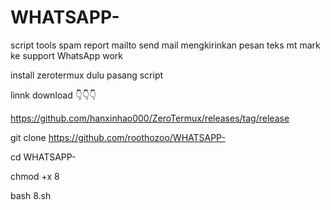 # WHATSAPP-
script tools spam report mailto send mail mengkirinkan pesan teks mt mark ke support WhatsApp work 

install zerotermux dulu pasang script

linnk download 👇👇👇

https://github.com/hanxinhao000/ZeroTermux/releases/tag/release

git clone https://github.com/roothozoo/WHATSAPP-

cd WHATSAPP-

chmod +x 8

bash 8.sh

